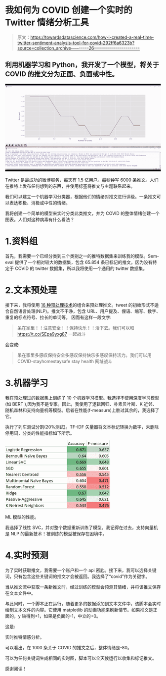 # 我如何为 COVID 创建一个实时的 Twitter 情绪分析工具

> 原文：<https://towardsdatascience.com/how-i-created-a-real-time-twitter-sentiment-analysis-tool-for-covid-292ff6a6323b?source=collection_archive---------26----------------------->

## 利用机器学习和 Python，我开发了一个模型，将关于 COVID 的推文分为正面、负面或中性。

![](img/1dad89f68134c038b1bdf6ebe0b1d3c8.png)

Twitter 是最成功的微博服务，每天有 1.5 亿用户。每秒钟写 6000 条推文。人们在推特上发布任何想到的东西，并使用标签将推文与主题联系起来。

我们可以建立一个机器学习分类器，根据他们的情绪对推文进行评级。一条推文可以表达积极、消极或中性的情绪。

我将创建一个简单的模型来实时分类此类推文，并为 COVID 的整体情绪创建一个图表。人们对这种病毒有什么看法？

# 1.资料组

首先，我需要一个已经分类到三个类别之一的推特数据集来训练我的模型。Sem-eval 提供了一个相对较大的数据集，包含 65.854 条已标记的推文。因为没有特定于 COVID 的 twitter 数据集，所以我将使用一个通用的 twitter 数据集。

# 2.文本预处理

接下来，我将使用 [16 种预处理技术](https://github.com/Deffro/text-preprocessing-techniques)的组合来预处理推文。tweet 的初始形式不适合自然语言处理(NLP)。推文不干净，包含 URL、用户提及、俚语、缩写、数字、重复的标点符号、拉长的单词等。
因而有这样一段文字:

> 呆在家里！！注意安全！！保持快乐！！活下去。我们可以和 https://t.co/SEpa9yxg87 一起战斗

会变成:

> 呆在家里多感叹保持安全多感叹保持快乐多感叹保持活力。我们可以用 COVID-stayhomestaysafe stay health 网址战斗

# 3.机器学习

我在预处理过的数据集上训练了 10 个机器学习模型。我选择不使用深度学习模型(如 BERT ),因为我不是专家。因此，我使用了逻辑回归、朴素贝叶斯、K 近邻、随机森林和支持向量机等模型。后者在性能(f-measure)上胜过其余的，我选择了它。

执行了列车测试分割(20%测试)。TF-IDF 矢量器将文本标记转换为数字，未删除停用词，分类的性能指标如下所示。

![](img/d91f1fa74451a6623042706f1e57b703.png)

ML 模型的性能。

我选择了线性 SVC，并对整个数据重新训练了模型。我记得在过去，支持向量机是 NLP 的最新技术！被训练的模型被保存在困境中。

# 4.实时预测

为了实时获取推文，我需要一个账户和一个 api 密匙。接下来，我可以选择关键词，只有包含这些关键词的推文才会被返回。我选择了“covid”作为关键字。

当从推文流中获取一条新推文时，经过训练的模型会预测其情绪，并将该推文保存在文本文件中。

与此同时，一个脚本正在运行，随着更多的数据添加到文本文件中，该脚本会实时绘制文本文件的内容。它使用 matplotlib 的动画功能来刷新情节。如果推文是正面的，y 轴得到+1，如果是负面的-1，中立的+0。

这是:

实时推特情感分析。

可以看出，在 1000 条关于 COVID 的推文之后，整体情绪是-80。

可以为任何关键词生成相同的实时图，脚本可以全天候运行以收集和标记推文。

感谢阅读！